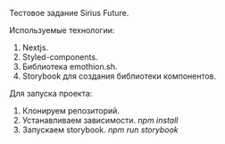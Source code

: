 Тестовое задание Sirius Future.

Используемые технологии:
1) Nextjs.
2) Styled-components.
3) Библиотека emothion.sh.
4) Storybook для создания библиотеки компонентов.

Для запуска проекта:
1) Клонируем репозиторий.
2) Устанавливаем зависимости.
*npm install*
3) Запускаем storybook.
*npm run storybook*
